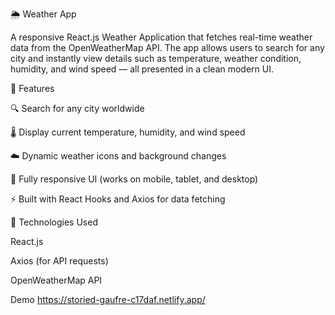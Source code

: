🌦️ Weather App

A responsive React.js Weather Application that fetches real-time weather data from the OpenWeatherMap API.
The app allows users to search for any city and instantly view details such as temperature, weather condition, humidity, and wind speed — all presented in a clean modern UI.

🚀 Features

🔍 Search for any city worldwide

🌡️ Display current temperature, humidity, and wind speed

☁️ Dynamic weather icons and background changes

📱 Fully responsive UI (works on mobile, tablet, and desktop)

⚡ Built with React Hooks and Axios for data fetching

🧠 Technologies Used

React.js

Axios (for API requests)

OpenWeatherMap API



Demo
https://storied-gaufre-c17daf.netlify.app/
